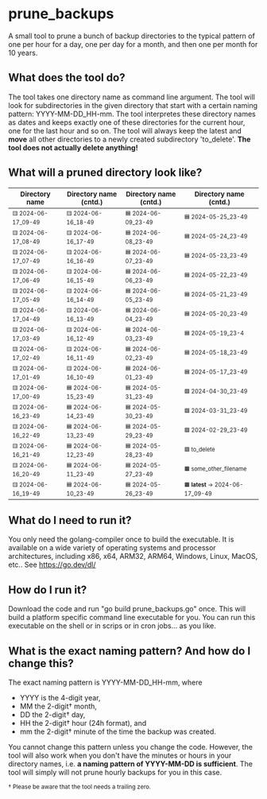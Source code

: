 # prune_backups

A small tool to prune a bunch of backup directories to the typical pattern of one per hour for a day, one per day for a month, and then one per month for 10 years.

## What does the tool do?

The tool takes one directory name as command line argument. The tool will look for subdirectories in the given directory that start with a certain naming pattern: YYYY-MM-DD_HH-mm. The tool interpretes these directory names as dates and keeps exactly one of these directories for the current hour, one for the last hour and so on. The tool will always keep the latest and **move** all other directories to a newly created subdirectory 'to_delete'. **The tool does not actually delete anything!**

## What will a pruned directory look like?

| <small>Directory name</small>      | <small>Directory name (cntd.)</small>      | <small>Directory name (cntd.)</small>      | <small>Directory name (cntd.)</small>      |
|---------------------|---------------------|---------------------|---------------------|
| <small><small>🟨 2024-06-17_09-49</small></small> | <small><small>🟨 2024-06-16_18-49</small></small> | <small><small>🟦 2024-06-09_23-49</small></small> | <small><small>🟦 2024-05-25_23-49</small></small> |
| <small><small>🟨 2024-06-17_08-49</small></small> | <small><small>🟨 2024-06-16_17-49</small></small> | <small><small>🟦 2024-06-08_23-49</small></small> | <small><small>🟦 2024-05-24_23-49</small></small> |
| <small><small>🟨 2024-06-17_07-49</small></small> | <small><small>🟨 2024-06-16_16-49</small></small> | <small><small>🟦 2024-06-07_23-49</small></small> | <small><small>🟦 2024-05-23_23-49</small></small> |
| <small><small>🟨 2024-06-17_06-49</small></small> | <small><small>🟨 2024-06-16_15-49</small></small> | <small><small>🟦 2024-06-06_23-49</small></small> | <small><small>🟦 2024-05-22_23-49</small></small> |
| <small><small>🟨 2024-06-17_05-49</small></small> | <small><small>🟨 2024-06-16_14-49</small></small> | <small><small>🟦 2024-06-05_23-49</small></small> | <small><small>🟦 2024-05-21_23-49</small></small> |
| <small><small>🟨 2024-06-17_04-49</small></small> | <small><small>🟨 2024-06-16_13-49</small></small> | <small><small>🟦 2024-06-04_23-49</small></small> | <small><small>🟦 2024-05-20_23-49</small></small> |
| <small><small>🟨 2024-06-17_03-49</small></small> | <small><small>🟨 2024-06-16_12-49</small></small> | <small><small>🟦 2024-06-03_23-49</small></small> | <small><small>🟦 2024-05-19_23-4</small></small> |
| <small><small>🟨 2024-06-17_02-49</small></small> | <small><small>🟨 2024-06-16_11-49</small></small> | <small><small>🟦 2024-06-02_23-49</small></small> | <small><small>🟦 2024-05-18_23-49</small></small> |
| <small><small>🟨 2024-06-17_01-49</small></small> | <small><small>🟨 2024-06-16_10-49</small></small> | <small><small>🟦 2024-06-01_23-49</small></small> | <small><small>🟦 2024-05-17_23-49</small></small> |
| <small><small>🟨 2024-06-17_00-49</small></small> | <small><small>🟦 2024-06-15_23-49</small></small> | <small><small>🟦 2024-05-31_23-49</small></small> | <small><small>🟩 2024-04-30_23-49</small></small> |
| <small><small>🟨 2024-06-16_23-49</small></small> | <small><small>🟦 2024-06-14_23-49</small></small> | <small><small>🟦 2024-05-30_23-49</small></small> | <small><small>🟩 2024-03-31_23-49</small></small> |
| <small><small>🟨 2024-06-16_22-49</small></small> | <small><small>🟦 2024-06-13_23-49</small></small> | <small><small>🟦 2024-05-29_23-49</small></small> | <small><small>🟩 2024-02-29_23-49</small></small> |
| <small><small>🟨 2024-06-16_21-49</small></small> | <small><small>🟦 2024-06-12_23-49</small></small> | <small><small>🟦 2024-05-28_23-49</small></small> | <small><small>🟪 to_delete</small></small> |
| <small><small>🟨 2024-06-16_20-49</small></small> | <small><small>🟦 2024-06-11_23-49</small></small> | <small><small>🟦 2024-05-27_23-49</small></small> | <small><small>🟫 some_other_filename</small></small>|
| <small><small>🟨 2024-06-16_19-49</small></small> | <small><small>🟦 2024-06-10_23-49</small></small> | <small><small>🟦 2024-05-26_23-49</small></small> | <small><small>🟫 **latest** -> 2024-06-17_09-49</small></small>|

## What do I need to run it?

You only need the golang-compiler once to build the executable. It is available on a wide variety of operating systems and processor architectures, including x86, x64, ARM32, ARM64, Windows, Linux, MacOS, etc.. See <https://go.dev/dl/>

## How do I run it?

Download the code and run "go build prune_backups.go" once. This will build a platform specific command line executable for you. You can run this executable on the shell or in scrips or in cron jobs... as you like.

## What is the exact naming pattern? And how do I change this?

The exact naming pattern is YYYY-MM-DD_HH-mm, where

* YYYY is the 4-digit year,
* MM the 2-digit&dagger; month,
* DD the 2-digit&dagger; day,
* HH the 2-digit&dagger; hour (24h format), and
* mm the 2-digit&dagger; minute of the time the backup was created.

You cannot change this pattern unless you change the code. However, the tool will also work when you don't have the minutes or hours in your directory names, i.e. **a naming pattern of YYYY-MM-DD is sufficient**. The tool will simply will not prune hourly backups for you in this case.

<sup>&dagger; Please be aware that the tool needs a trailing zero.</sup>
